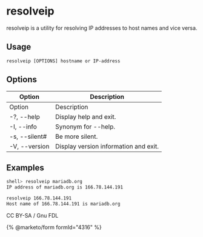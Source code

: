 # resolveip

resolveip is a utility for resolving IP addresses to host names and vice versa.

## Usage

```
resolveip [OPTIONS] hostname or IP-address
```

## Options

| Option | Description |
| - | - |
| Option | Description |
| -?, --help | Display help and exit. |
| -I, --info | Synonym for --help. |
| -s, --silent# | Be more silent. |
| -V, --version | Display version information and exit. |

## Examples

```bash
shell> resolveip mariadb.org
IP address of mariadb.org is 166.78.144.191
```

```bash
resolveip 166.78.144.191
Host name of 166.78.144.191 is mariadb.org
```

CC BY-SA / Gnu FDL

{% @marketo/form formId="4316" %}
